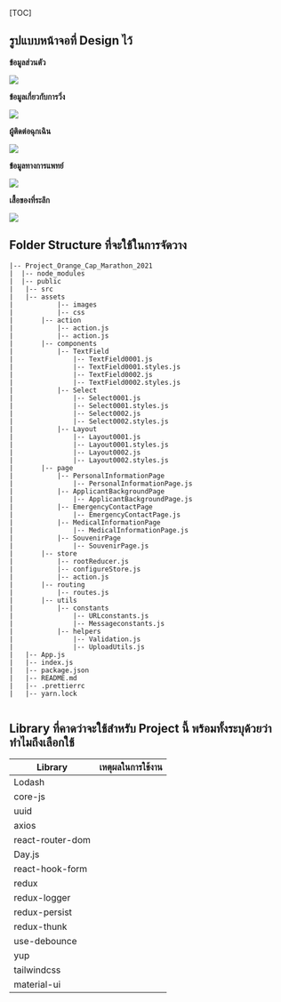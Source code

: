 [TOC]

## รูปแบบหน้าจอที่ Design ไว้

**ข้อมูลส่วนตัว**

![](.\img\step1.png)

**ข้อมูลเกี่ยวกับการวิ่ง**

![](.\img\step2.png)



**ผู้ติดต่อฉุกเฉิน**

![](.\img\step3.png)

**ข้อมูลทางการแพทย์**

![](.\img\step4.png)

**เสื้อของที่ระลึก**

![](.\img\step5.png)



## Folder Structure ที่จะใช้ในการจัดวาง

```tree
|-- Project_Orange_Cap_Marathon_2021
|  |-- node_modules
|  |-- public
|	|-- src
|  	|-- assets
|			|-- images
|			|-- css
|   	|-- action
|   		|-- action.js
|   		|-- action.js
|   	|-- components
|			|-- TextField
|				|-- TextField0001.js
| 				|-- TextField0001.styles.js
| 				|-- TextField0002.js
| 				|-- TextField0002.styles.js 		
| 			|-- Select
| 				|-- Select0001.js
|  				|-- Select0001.styles.js
|  				|-- Select0002.js
|  				|-- Select0002.styles.js 	
|      		|-- Layout
| 				|-- Layout0001.js
|  				|-- Layout0001.styles.js
|  				|-- Layout0002.js
|  				|-- Layout0002.styles.js 	
|   	|-- page
|       	|-- PersonalInformationPage
|  				|-- PersonalInformationPage.js
|       	|-- ApplicantBackgroundPage
|  				|-- ApplicantBackgroundPage.js
|       	|-- EmergencyContactPage
|  				|-- EmergencyContactPage.js
|       	|-- MedicalInformationPage
|  				|-- MedicalInformationPage.js
|           |-- SouvenirPage
|  				|-- SouvenirPage.js
|   	|-- store
| 			|-- rootReducer.js
| 			|-- configureStore.js
| 			|-- action.js
|   	|-- routing
| 			|-- routes.js
|   	|-- utils
| 			|-- constants
|  				|-- URLconstants.js
|  				|-- Messageconstants.js
|  			|-- helpers
|  				|-- Validation.js
|  				|-- UploadUtils.js
|   |-- App.js
|   |-- index.js
|   |-- package.json
|   |-- README.md
|   |-- .prettierrc
|   |-- yarn.lock
 
```



## Library ที่คาดว่าจะใช้สำหรับ Project นี้ พร้อมทั้งระบุด้วยว่าทำไมถึงเลือกใช้

| Library          | เหตุผลในการใช้งาน |
| ---------------- | --------------- |
| Lodash           |                 |
| core-js          |                 |
| uuid             |                 |
| axios            |                 |
| react-router-dom |                 |
| Day.js           |                 |
| react-hook-form  |                 |
| redux            |                 |
| redux-logger     |                 |
| redux-persist    |                 |
| redux-thunk      |                 |
| use-debounce     |                 |
| yup              |                 |
| tailwindcss      |                 |
| material-ui      |                 |

